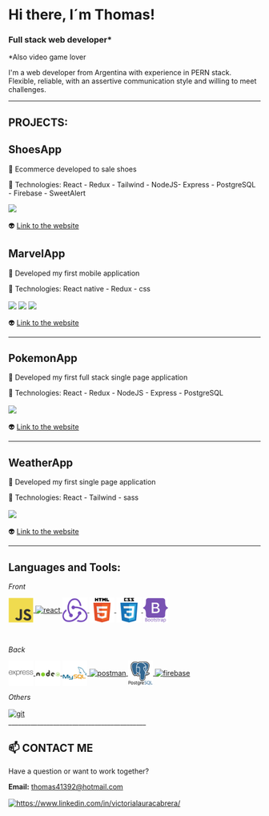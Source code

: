 <!-- <p align='center'>
    <img src='cerebro.png' />
</p> -->

# Hi there, I´m Thomas! 
### Full stack web developer* 
*Also video game lover

<!-- The part that enjoy the most of a project is when I am listening to the client and the vision they have of their product. Also love giving it a really cool view! -->
I'm a web developer from Argentina with experience in PERN stack.
Flexible, reliable, with an assertive communication style and willing to meet challenges.

<!-- [![Thom's github stats](https://github-readme-stats.vercel.app/api?username=vickycabrera&show_icons=true&theme=synthwave)](https://github.com/vickycabrera/github-readme-stats) -->

___________________________________________

## PROJECTS:


## ShoesApp


📌 Ecommerce developed to sale shoes

🚀 Technologies: 
React - Redux - Tailwind - NodeJS- Express - PostgreSQL - Firebase - SweetAlert
<br/>

<img src='https://github.com/thomasHeitFux/portfolio/blob/master/src/images/ecommerce1.jpeg' width='500px'/>

👽 <a href="https://planb-rho.vercel.app/" target="_blank">Link to the website</a>
<!-- <img align="left"  width= "350px" src='producto.png' />
<img align="center" width= "350px" src='productos.png' />
<img align="left" width= "350px" src='carrito.png' />
<img align="center"width= "350px" src='tablaordenes.png' /> -->


## MarvelApp 

📌 Developed  my first mobile application

🚀 Technologies: 
React native - Redux - css  
<br/>
<img src='https://github.com/thomasHeitFux/portfolio/blob/master/src/images/spidey1.jpeg' width='200px'/> <img src='https://github.com/thomasHeitFux/portfolio/blob/master/src/images/spidey2.jpeg' width='200px' margin="5px"/> <img src='https://github.com/thomasHeitFux/portfolio/blob/master/src/images/spidey3.jpeg' width='200px'/>


👽 <a href="https://www.youtube.com/shorts/I_ChW6vNYpw" target="_blank">Link to the website</a>
___________________________________________
<!-- <img align="left" width= "350px" src='login.png' />
<img align="center" width= "350px" src='editarperfil.png' />
<img align="left" width= "350px" src='herramientas.png' />
<img align="center" width= "350px" src='alumnos.png' /> -->
<!-- <img width= "400px" src='seleccionarpm.png' />
<img width= "400px" src='mail.png' /> -->


## PokemonApp 

📌 Developed  my first full stack single page application

🚀 Technologies: 
React - Redux - NodeJS - Express - PostgreSQL  
<br/>
<img src='https://github.com/thomasHeitFux/portfolio/blob/master/src/images/pokemon.png' width='500px'/>


👽 <a href="https://poke-app-three-bice.vercel.app/" target="_blank">Link to the website</a>
___________________________________________
<!-- <img align="left" width= "350px" src='login.png' />
<img align="center" width= "350px" src='editarperfil.png' />
<img align="left" width= "350px" src='herramientas.png' />
<img align="center" width= "350px" src='alumnos.png' /> -->
<!-- <img width= "400px" src='seleccionarpm.png' />
<img width= "400px" src='mail.png' /> -->

## WeatherApp 

📌 Developed my first single page application

🚀 Technologies: 
React - Tailwind - sass  
<br/>
<img src='https://github.com/thomasHeitFux/portfolio/blob/master/src/images/weatherapp.png' width='500px'/>


👽 <a href="https://weatherapp-kappa-inky.vercel.app/" target="_blank">Link to the website</a>
___________________________________________
<!-- <img align="left" width= "350px" src='login.png' />
<img align="center" width= "350px" src='editarperfil.png' />
<img align="left" width= "350px" src='herramientas.png' />
<img align="center" width= "350px" src='alumnos.png' /> -->
<!-- <img width= "400px" src='seleccionarpm.png' />
<img width= "400px" src='mail.png' /> -->



## Languages and Tools:

*Front*

<a href="https://developer.mozilla.org/en-US/docs/Web/JavaScript" target="_blank" rel="noreferrer"> 
<img src="https://raw.githubusercontent.com/devicons/devicon/master/icons/javascript/javascript-original.svg" alt="javascript" width="50" height="50" align="center" margin-left="10px"/> 
</a>

<a href="https://reactjs.org/" target="_blank" rel="noreferrer"> 
<img src="https://upload.wikimedia.org/wikipedia/commons/thumb/4/47/React.svg/1200px-React.svg.png" alt="react" width="50" height="50" align="center" margin-left="10px"/> 
</a>


<a href="https://redux.js.org" target="_blank" rel="noreferrer"> 
<img src="https://raw.githubusercontent.com/devicons/devicon/master/icons/redux/redux-original.svg" alt="redux" width="50" height="50" align="center" margin-left="10px"/> 
</a>


<a href="https://www.w3.org/html/" target="_blank" rel="noreferrer"> 
<img src="https://raw.githubusercontent.com/devicons/devicon/master/icons/html5/html5-original-wordmark.svg" alt="html5" width="50" height="50" align="center" margin-left="10px"/> 
</a>

<a href="https://www.w3schools.com/css/" target="_blank" rel="noreferrer"> 
<img src="https://raw.githubusercontent.com/devicons/devicon/master/icons/css3/css3-original-wordmark.svg" alt="css3" width="50" height="50" align="center" margin-left="10px"/> 
</a>

<a href="https://getbootstrap.com" target="_blank" rel="noreferrer"> 
<img src="https://raw.githubusercontent.com/devicons/devicon/master/icons/bootstrap/bootstrap-plain-wordmark.svg" alt="bootstrap" width="50" height="50" align="center" margin-left="10px"/> 
</a>
</p>
</br>


*Back*

<a href="https://expressjs.com" target="_blank" rel="noreferrer">
<img src="https://raw.githubusercontent.com/devicons/devicon/master/icons/express/express-original-wordmark.svg" alt="express" width="50" height="50" align="center" margin-left="10px"/>
</a>

<a href="https://nodejs.org" target="_blank" rel="noreferrer"> 
<img src="https://raw.githubusercontent.com/devicons/devicon/master/icons/nodejs/nodejs-original-wordmark.svg" alt="nodejs" width="50" height="50" align="center" margin-left="10px"/>
</a>

<a href="https://www.mysql.com/" target="_blank" rel="noreferrer"> 
<img src="https://raw.githubusercontent.com/devicons/devicon/master/icons/mysql/mysql-original-wordmark.svg" alt="mysql" width="50" height="50" align="center" margin-left="10px"/> 
</a>

<a href="https://postman.com" target="_blank" rel="noreferrer"> 
<img src="https://www.vectorlogo.zone/logos/getpostman/getpostman-icon.svg" alt="postman" width="50" height="50" align="center" margin-left="10px"/> 
</a>

<a href="https://www.postgresql.org" target="_blank" rel="noreferrer"> 
<img src="https://raw.githubusercontent.com/devicons/devicon/master/icons/postgresql/postgresql-original-wordmark.svg" alt="postgresql" width="50" height="50" align="center" margin-left="10px"/> 
</a>

 <a href="https://firebase.google.com/" target="_blank" rel="noreferrer"> 
<img src="https://www.vectorlogo.zone/logos/firebase/firebase-icon.svg" alt="firebase" width="40" height="40" align="center" margin-left="10px"/> 
</a>
</br>

*Others*

 <a href="https://git-scm.com/" target="_blank" rel="noreferrer">
 <img src="https://www.vectorlogo.zone/logos/git-scm/git-scm-icon.svg" alt="git" width="50" height="50" align="center" margin-left="10px"/>
</a>
</br>
___________________________________________

## 📫 CONTACT ME

Have a question or want to work together? 

**Email:** thomas41392@hotmail.com

<a href="https://www.linkedin.com/in/dominguezthomas/" target="blank">
<img align="center" src="https://cdn.jsdelivr.net/npm/simple-icons@3.0.1/icons/linkedin.svg" alt="https://www.linkedin.com/in/victorialauracabrera/" height="30" width="40" /></a>

